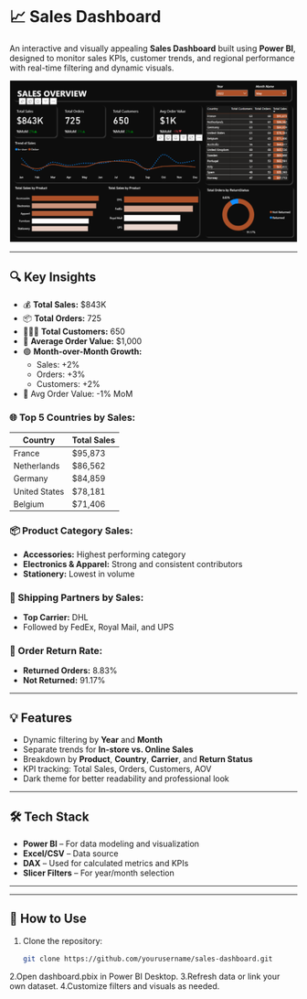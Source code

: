 # 📈 Sales Dashboard

An interactive and visually appealing **Sales Dashboard** built using **Power BI**, designed to monitor sales KPIs, customer trends, and regional performance with real-time filtering and dynamic visuals.

![Sales Dashboard ](./images/dashboard1.png)

---

## 🔍 Key Insights

- 💰 **Total Sales:** $843K  
- 📦 **Total Orders:** 725  
- 🧑‍🤝‍🧑 **Total Customers:** 650  
- 🧾 **Average Order Value:** $1,000  
- 🟢 **Month-over-Month Growth:**
  - Sales: +2%
  - Orders: +3%
  - Customers: +2%
- 🔻 Avg Order Value: -1% MoM

### 🌐 Top 5 Countries by Sales:
| Country       | Total Sales |
|---------------|-------------|
| France        | $95,873     |
| Netherlands   | $86,562     |
| Germany       | $84,859     |
| United States | $78,181     |
| Belgium       | $71,406     |

### 📦 Product Category Sales:
- **Accessories:** Highest performing category  
- **Electronics & Apparel:** Strong and consistent contributors  
- **Stationery:** Lowest in volume  

### 🚚 Shipping Partners by Sales:
- **Top Carrier:** DHL  
- Followed by FedEx, Royal Mail, and UPS

### 🔄 Order Return Rate:
- **Returned Orders:** 8.83%  
- **Not Returned:** 91.17%

---

## 💡 Features

- Dynamic filtering by **Year** and **Month**
- Separate trends for **In-store vs. Online Sales**
- Breakdown by **Product**, **Country**, **Carrier**, and **Return Status**
- KPI tracking: Total Sales, Orders, Customers, AOV
- Dark theme for better readability and professional look

---

## 🛠 Tech Stack

- **Power BI** – For data modeling and visualization
- **Excel/CSV** – Data source
- **DAX** – Used for calculated metrics and KPIs
- **Slicer Filters** – For year/month selection

---


---

## 🔧 How to Use

1. Clone the repository:
   ```bash
   git clone https://github.com/yourusername/sales-dashboard.git

2.Open dashboard.pbix in Power BI Desktop.
3.Refresh data or link your own dataset.
4.Customize filters and visuals as needed.

